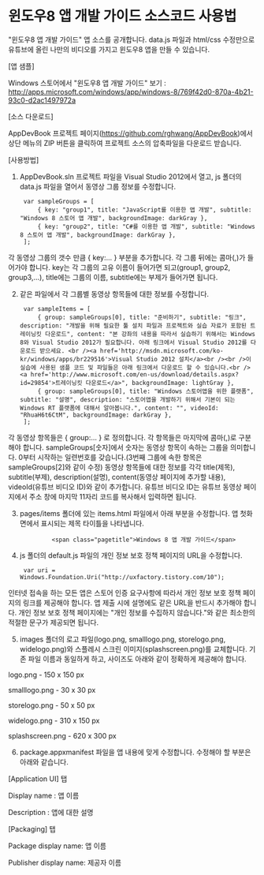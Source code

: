 윈도우8 앱 개발 가이드 소스코드 사용법
==========

"윈도우8 앱 개발 가이드" 앱 소스를 공개합니다.
data.js 파일과 html/css 수정만으로 유튜브에 올린 나만의 비디오를 가지고 윈도우8 앱을 만들 수 있습니다.

[앱 샘플] 

Windows 스토어에서 "윈도우8 앱 개발 가이드" 보기 : http://apps.microsoft.com/windows/app/windows-8/769f42d0-870a-4b21-93c0-d2ac1497972a

[소스 다운로드]

 AppDevBook 프로젝트 페이지(https://github.com/rghwang/AppDevBook)에서 상단 메뉴의 ZIP 버튼을 클릭하여 프로젝트 소스의 압축파일을 다운로드 받습니다.

[사용방법]

1. AppDevBook.sln 프로젝트 파일을 Visual Studio 2012에서 열고, js 폴더의 data.js 파일을 열어서 동영상 그룹 정보를 수정합니다.

        var sampleGroups = [
            { key: "group1", title: "JavaScript를 이용한 앱 개발", subtitle: "Windows 8 스토어 앱 개발", backgroundImage: darkGray },
            { key: "group2", title: "C#를 이용한 앱 개발", subtitle: "Windows 8 스토어 앱 개발", backgroundImage: darkGray },
        ];


 각 동영상 그룹의 갯수 만큼 { key:... } 부분을 추가합니다. 각 그룹 뒤에는 콤마(,)가 들어가야 합니다.
 key는 각 그룹의 고유 이름이 들어가면 되고(group1, group2, group3,...), title에는 그룹의 이름, subtitle에는 부제가 들어가면 됩니다.



2. 같은 파일에서 각 그룹별 동영상 항목들에 대한 정보를 수정합니다.

        var sampleItems = [
            { group: sampleGroups[0], title: "준비하기", subtitle: "링크", description: "개발을 위해 필요한 툴 설치 파일과 프로젝트와 실습 자료가 포함된 트레이닝킷 다운로드", content: "본 강좌의 내용을 따라서 실습하기 위해서는 Windows 8와 Visual Studio 2012가 필요합니다. 아래 링크에서 Visual Studio 2012를 다운로드 받으세요. <br /><a href='http://msdn.microsoft.com/ko-kr/windows/apps/br229516'>Visual Studio 2012 설치</a><br /><br />이 실습에 사용된 샘플 코드 및 파일들은 아래 링크에서 다운로드 할 수 있습니다.<br /><a href='http://www.microsoft.com/en-us/download/details.aspx?id=29854'>트레이닝킷 다운로드</a>", backgroundImage: lightGray },
            { group: sampleGroups[0], title: "Windows 스토어앱을 위한 플랫폼", subtitle: "설명", description: "스토어앱을 개발하기 위해서 기본이 되는 Windows RT 플랫폼에 대해서 알아봅니다.", content: "", videoId: "RhuaH6t6CtM", backgroundImage: darkGray },
        ];


 각 동영상 항목들은 { group:... } 로 정의합니다. 각 항목들은 마지막에 콤마(,)로 구분해야 합니다.
 sampleGroups[숫자]에서 숫자는 동영상 항목이 속하는 그룹을 의미합니다. 0부터 시작하는 일련번호를 갖습니다.(3번째 그룹에 속한 항목은 sampleGroups[2]와 같이 수정) 
 동영상 항목들에 대한 정보를 각각 title(제목), subtitle(부제), description(설명), content(동영상 페이지에 추가할 내용), videoId(유튜브 비디오 ID)와 같이 추가합니다.
 유튜브 비디오 ID는 유튜브 동영상 페이지에서 주소 창에 마지막 11자리 코드를 복사해서 입력하면 됩니다. 


3. pages/items 폴더에 있는 items.html 파일에서 아래 부분을 수정합니다. 앱 첫화면에서 표시되는 제목 타이틀을 나타냅니다.

                <span class="pagetitle">Windows 8 앱 개발 가이드</span>

4. js 폴더의 default.js 파일의 개인 정보 보호 정책 페이지의 URL을 수정합니다.

        var uri = Windows.Foundation.Uri("http://uxfactory.tistory.com/10");


 인터넷 접속을 하는 모든 앱은 스토어 인증 요구사항에 따라서 개인 정보 보호 정책 페이지의 링크를 제공해야 합니다. 앱 제출 시에 설명에도 같은 URL을 반드시 추가해야 합니다. 개인 정보 보호 정책 페이지에는 "개인 정보를 수집하지 않습니다."와 같은 최소한의 적절한 문구가 제공되면 됩니다.

5. images 폴더의 로고 파일(logo.png, smalllogo.png, storelogo.png, widelogo.png)와 스플레시 스크린 이미지(splashscreen.png)를 교체합니다. 기존 파일 이름과 동일하게 하고, 사이즈도 아래와 같이 정확하게 제공해야 합니다.

 logo.png - 150 x 150 px

 smalllogo.png - 30 x 30 px

 storelogo.png - 50 x 50 px

 widelogo.png - 310 x 150 px

 splashscreen.png - 620 x 300 px


6. package.appxmanifest 파일을 앱 내용에 맞게 수정합니다. 수정해야 할 부분은 아래와 같습니다.

 [Application UI] 탭

  Display name : 앱 이름

  Description : 앱에 대한 설명

 [Packaging] 탭

  Package display name: 앱 이름

  Publisher display name: 제공자 이름


